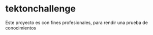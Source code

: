 # tektonchallenge
Este proyecto es con fines profesionales, para rendir una prueba de conocimientos
